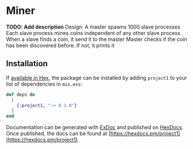 # Miner

**TODO: Add description**
Design:
A master spawns 1000 slave processes
Each slave process mines coins independent of any other slave process
When a slave finds a coin, it send it to the master
Master checks if the coin has been discovered before. If not, it prints it

## Installation

If [available in Hex](https://hex.pm/docs/publish), the package can be installed
by adding `project1` to your list of dependencies in `mix.exs`:

```elixir
def deps do
  [
    {:project1, "~> 0.1.0"}
  ]
end
```

Documentation can be generated with [ExDoc](https://github.com/elixir-lang/ex_doc)
and published on [HexDocs](https://hexdocs.pm). Once published, the docs can
be found at [https://hexdocs.pm/project1](https://hexdocs.pm/project1).

